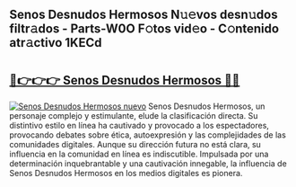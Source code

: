 ## Senos Desnudos Hermosos N𝚞𝚎vos desn𝚞dos filtr𝚊dos - Parts-W0O F𝚘tos vid𝚎o - C𝚘ntenido atr𝚊ctivo 1KECd

# <h2><a href="http://mb4rjq.tromn.icu/?c=Senos+Desnudos+Hermosos">🔗👉👉👉 Senos Desnudos Hermosos 🔗🔗</a></h2>

[![Senos Desnudos Hermosos nuevo](https://i.imgur.com/pEAQMta.gif)](http://mb4rjq.tromn.icu/?c=Senos+Desnudos+Hermosos)
Senos Desnudos Hermosos, un personaje complejo y estimulante, elude la clasificación directa. Su distintivo estilo en línea ha cautivado y provocado a los espectadores, provocando debates sobre ética, autoexpresión y las complejidades de las comunidades digitales. Aunque su dirección futura no está clara, su influencia en la comunidad en línea es indiscutible. Impulsada por una determinación inquebrantable y una cautivación innegable, la influencia de Senos Desnudos Hermosos en los medios digitales es pionera.
